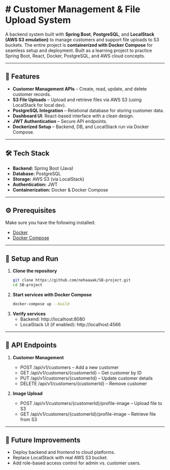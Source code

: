 # # Customer Management & File Upload System

A backend system built with **Spring Boot**, **PostgreSQL**, and **LocalStack (AWS S3 emulation)** to manage customers and support file uploads to S3 buckets. The entire project is **containerized with Docker Compose** for seamless setup and deployment.
Built as a learning project to practice Spring Boot, React, Docker, PostgreSQL, and AWS cloud concepts.

---

## 🚀 Features
- **Customer Management APIs** – Create, read, update, and delete customer records.  
- **S3 File Uploads** – Upload and retrieve files via AWS S3 (using LocalStack for local dev).  
- **PostgreSQL Integration** – Relational database for storing customer data.
- **Dashboard UI**: React-based interface with a clean design.  
- **JWT Authentication** – Secure API endpoints.  
- **Dockerized Setup** – Backend, DB, and LocalStack run via Docker Compose.  

---

## 🛠️ Tech Stack
- **Backend:** Spring Boot (Java)  
- **Database:** PostgreSQL  
- **Storage:** AWS S3 (via LocalStack)  
- **Authentication:** JWT  
- **Containerization:** Docker & Docker Compose  

---

## ⚙️ Prerequisites
Make sure you have the following installed:
- [Docker](https://www.docker.com/)  
- [Docker Compose](https://docs.docker.com/compose/)  

---

## 🔧 Setup and Run

1. **Clone the repository**
   ```bash
   git clone https://github.com/nehaaaak/SB-project.git
   cd SB-project
   ```
2. **Start services with Docker Compose**
   ```bash
   docker-compose up --build
   ```
3. **Verify services**
   - Backend: http://localhost:8080 
   - LocalStack UI (if enabled): http://localhost:4566

---

## 📌 API Endpoints

1. **Customer Management**
   - POST /api/v1/customers – Add a new customer
   - GET /api/v1/customers/{customerId} – Get customer by ID
   - PUT /api/v1/customers/{customerId} – Update customer details
   - DELETE /api/v1/customers/{customerId} – Remove customer

2. **Image Upload**
   - POST /api/v1/customers/{customerId}/profile-image – Upload file to S3
   - GET /api/v1/customers/{customerId}/profile-image – Retrieve file from S3

---

## 📌 Future Improvements
- Deploy backend and frontend to cloud platforms.
- Replace LocalStack with real AWS S3 bucket.
- Add role-based access control for admin vs. customer users.
